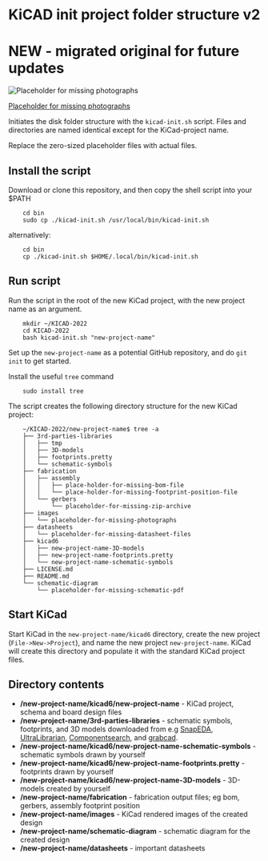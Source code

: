 # KiCAD init project folder structure v2
# NEW - migrated original for future updates

![Placeholder for missing photographs](./images/placeholder-for-missing-photographs.png)

[Placeholder for missing photographs](./images/placeholder-for-missing-photographs.png)

Initiates the disk folder structure with the `kicad-init.sh` script.
Files and directories are named identical except for the KiCad-project name.

Replace the zero-sized placeholder files with actual files.

## Install the script

Download or clone this repository, and then copy the shell script into your $PATH

        cd bin
        sudo cp ./kicad-init.sh /usr/local/bin/kicad-init.sh

alternatively:

        cd bin
        cp ./kicad-init.sh $HOME/.local/bin/kicad-init.sh

## Run script

Run the script in the root of the new KiCad project, with the new project name as an argument.

        mkdir ~/KICAD-2022
        cd KICAD-2022
        bash kicad-init.sh "new-project-name"

Set up the `new-project-name` as a potential GitHub repository, and do `git init` to get started.

Install the useful `tree` command

        sudo install tree
        
The script creates the following directory structure for the new KiCad project:

        ~/KICAD-2022/new-project-name$ tree -a
        ├── 3rd-parties-libraries
        │   ├── tmp        
        │   ├── 3D-models
        │   ├── footprints.pretty
        │   └── schematic-symbols
        ├── fabrication
        │   ├── assembly
        │   │   ├── place-holder-for-missing-bom-file
        │   │   └── place-holder-for-missing-footprint-position-file
        │   └── gerbers
        │       └── placeholder-for-missing-zip-archive
        ├── images
        │   └── placeholder-for-missing-photographs
        ├── datasheets
        │   └── placeholder-for-missing-datasheet-files
        ├── kicad6
        │   ├── new-project-name-3D-models
        │   ├── new-project-name-footprints.pretty
        │   └── new-project-name-schematic-symbols
        ├── LICENSE.md
        ├── README.md
        └── schematic-diagram
            └── placeholder-for-missing-schematic-pdf

## Start KiCad

Start KiCad in the `new-project-name/kicad6` directory, create the new project (`File->New->Project`), and name the new project `new-project-name`. KiCad will create this directory and populate it with the standard KiCad project files.

## Directory contents

* **/new-project-name/kicad6/new-project-name** - KiCad project, schema and board design files
* **/new-project-name/3rd-parties-libraries** - schematic symbols, footprints, and 3D models downloaded from e.g [SnapEDA](https://www.snapeda.com/home/), [UltraLibrarian](https://www.ultralibrarian.com), [Componentsearch](https://componentsearchengine.com), and [grabcad](https://grabcad.com).
* **/new-project-name/kicad6/new-project-name-schematic-symbols** - schematic symbols drawn by yourself
* **/new-project-name/kicad6/new-project-name-footprints.pretty** - footprints drawn by yourself
* **/new-project-name/kicad6/new-project-name-3D-models** - 3D-models created by yourself
* **/new-project-name/fabrication** - fabrication output files; eg bom, gerbers, assembly footprint position
* **/new-project-name/images** - KiCad rendered images of the created design
* **/new-project-name/schematic-diagram** - schematic diagram for the created design
* **/new-project-name/datasheets** - important datasheets



